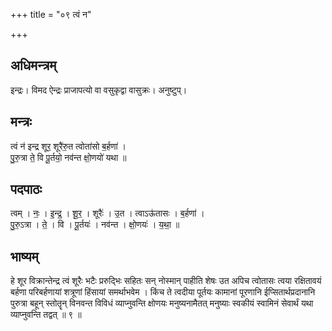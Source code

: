 +++
title = "०९ त्वं न"

+++
## अधिमन्त्रम्
इन्द्रः। विमद ऐन्द्रः प्राजापत्यो वा वसुकृद्वा वासुक्रः। अनुष्टुप्।

## मन्त्रः
त्वं न॑ इन्द्र शूर॒ शूरै॑रु॒त त्वोता॑सो ब॒र्हणा॑ ।  
पु॒रु॒त्रा ते॒ वि पू॒र्तयो॒ नव॑न्त क्षो॒णयो॑ यथा ॥

## पदपाठः
त्वम् । नः॒ । इ॒न्द्र॒ । शू॒र॒ । शूरैः॑ । उ॒त । त्वाऽऊ॑तासः । ब॒र्हणा॑ ।  
पु॒रु॒ऽत्रा । ते॒ । वि । पू॒र्तयः॑ । नव॑न्त । क्षो॒णयः॑ । य॒था॒ ॥

## भाष्यम्
हे शूर विक्रान्तेन्द्र त्वं शूरैः भटैः प्ररुद्भिः सहितः सन् नोस्मान् पाहीति शेषः उत अपिच त्वोतासः त्वया रक्षितावयं बर्हणा परिबर्हणायां शत्रूणां हिंसायां समर्थाभवेम । किंच ते त्वदीया पूर्तयः कामानां पूरणानि ईप्सितार्थप्रदानानि पुरुत्रा बहून् स्तोतॄन् विनवन्त विविधं व्याप्नुवन्ति क्षोणयः मनुष्यनामैतत् मनुष्याः स्वकीयं स्वामिनं सेवार्थं यथा व्याप्नुवन्ति तद्वत् ॥ ९ ॥